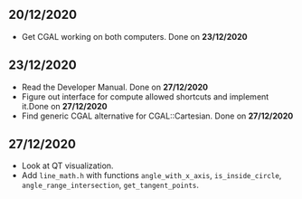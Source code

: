 ## 20/12/2020
- Get CGAL working on both computers. Done on **23/12/2020**

## 23/12/2020
- Read the Developer Manual. Done on **27/12/2020** 
- Figure out interface for compute allowed shortcuts and implement it.Done on **27/12/2020** 
- Find generic CGAL alternative for CGAL::Cartesian. Done on **27/12/2020** 

## 27/12/2020
- Look at QT visualization.
- Add `line_math.h` with functions `angle_with_x_axis`, `is_inside_circle`, `angle_range_intersection`, `get_tangent_points`.